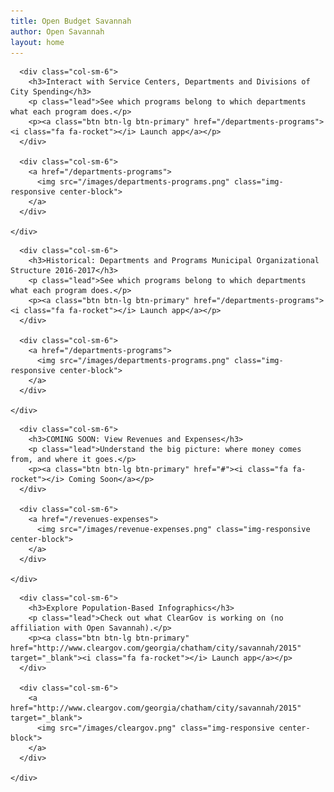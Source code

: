 ```yaml
---
title: Open Budget Savannah
author: Open Savannah
layout: home
---
```


<div class="row">
  <div class="panel panel-default">
    <div class="panel-body">

      <div class="col-sm-6">
        <h3>Interact with Service Centers, Departments and Divisions of City Spending</h3>
        <p class="lead">See which programs belong to which departments what each program does.</p>
        <p><a class="btn btn-lg btn-primary" href="/departments-programs"><i class="fa fa-rocket"></i> Launch app</a></p>
      </div>

      <div class="col-sm-6">
        <a href="/departments-programs">
          <img src="/images/departments-programs.png" class="img-responsive center-block">
        </a>
      </div>

    </div>
  </div>
</div>

<div class="row">
  <div class="panel panel-default">
    <div class="panel-body">

      <div class="col-sm-6">
        <h3>Historical: Departments and Programs Municipal Organizational Structure 2016-2017</h3>
        <p class="lead">See which programs belong to which departments what each program does.</p>
        <p><a class="btn btn-lg btn-primary" href="/departments-programs"><i class="fa fa-rocket"></i> Launch app</a></p>
      </div>

      <div class="col-sm-6">
        <a href="/departments-programs">
          <img src="/images/departments-programs.png" class="img-responsive center-block">
        </a>
      </div>

    </div>
  </div>
</div>

<div class="row">
  <div class="panel panel-default">
    <div class="panel-body">

      <div class="col-sm-6">
        <h3>COMING SOON: View Revenues and Expenses</h3>
        <p class="lead">Understand the big picture: where money comes from, and where it goes.</p>
        <p><a class="btn btn-lg btn-primary" href="#"><i class="fa fa-rocket"></i> Coming Soon</a></p>
      </div>

      <div class="col-sm-6">
        <a href="/revenues-expenses">
          <img src="/images/revenue-expenses.png" class="img-responsive center-block">
        </a>
      </div>

    </div>
  </div>
</div>




<div class="row">
  <div class="panel panel-default">
    <div class="panel-body">

      <div class="col-sm-6">
        <h3>Explore Population-Based Infographics</h3>
        <p class="lead">Check out what ClearGov is working on (no affiliation with Open Savannah).</p>
        <p><a class="btn btn-lg btn-primary" href="http://www.cleargov.com/georgia/chatham/city/savannah/2015" target="_blank"><i class="fa fa-rocket"></i> Launch app</a></p>
      </div>

      <div class="col-sm-6">
        <a href="http://www.cleargov.com/georgia/chatham/city/savannah/2015" target="_blank">
          <img src="/images/cleargov.png" class="img-responsive center-block">
        </a>
      </div>

    </div>
  </div>
</div>
